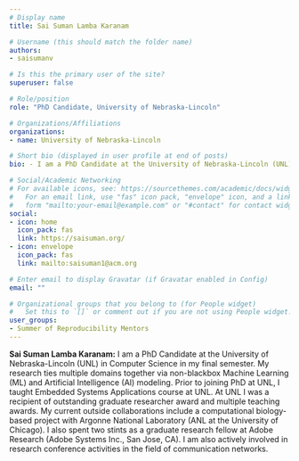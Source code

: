 ```yaml
---
# Display name
title: Sai Suman Lamba Karanam

# Username (this should match the folder name)
authors:
- saisumanv

# Is this the primary user of the site?
superuser: false

# Role/position
role: "PhD Candidate, University of Nebraska-Lincoln"

# Organizations/Affiliations
organizations:
- name: University of Nebraska-Lincoln

# Short bio (displayed in user profile at end of posts)
bio: - I am a PhD Candidate at the University of Nebraska-Lincoln (UNL) in Computer Science in my final semester. My research involves non-blackbox design of ML/AI models across multiple domains, namely, communication networks, large data analysis, distributed computing, data transfers in High-Energy Physics, and computational biology.

# Social/Academic Networking
# For available icons, see: https://sourcethemes.com/academic/docs/widgets/#icons
#   For an email link, use "fas" icon pack, "envelope" icon, and a link in the
#   form "mailto:your-email@example.com" or "#contact" for contact widget.
social:
- icon: home
  icon_pack: fas
  link: https://saisuman.org/
- icon: envelope
  icon_pack: fas
  link: mailto:saisuman1@acm.org

# Enter email to display Gravatar (if Gravatar enabled in Config)
email: ""

# Organizational groups that you belong to (for People widget)
#   Set this to `[]` or comment out if you are not using People widget.
user_groups:
- Summer of Reproducibility Mentors
---
```

**Sai Suman Lamba Karanam:** I am a PhD Candidate at the University of Nebraska-Lincoln (UNL) in Computer Science in my final semester. My research ties multiple domains together via non-blackbox Machine Learning (ML) and Artificial Intelligence (AI) modeling. Prior to joining PhD at UNL, I taught Embedded Systems Applications course at UNL. At UNL I was a recipient of outstanding graduate researcher award and multiple teaching awards. My current outside collaborations include a computational biology-based project with Argonne National Laboratory (ANL at the University of Chicago). I also spent two stints as a graduate research fellow at Adobe Research (Adobe Systems Inc., San Jose, CA). I am also actively involved in research conference activities in the field of communication networks.

